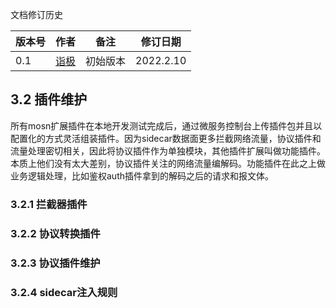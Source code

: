 文档修订历史

| 版本号 | 作者                                    | 备注     | 修订日期  |
| ------ | --------------------------------------- | -------- | --------- |
| 0.1    | [诣极](https://github.com/zonghaishang) | 初始版本 | 2022.2.10 |



## 3.2 插件维护

所有mosn扩展插件在本地开发测试完成后，通过微服务控制台上传插件包并且以配置化的方式灵活组装插件。因为sidecar数据面更多拦截网络流量，协议插件和流量处理密切相关，因此将协议插件作为单独模块，其他插件扩展叫做功能插件。本质上他们没有太大差别，协议插件关注的网络流量编解码。功能插件在此之上做业务逻辑处理，比如鉴权auth插件拿到的解码之后的请求和报文体。

### 3.2.1 拦截器插件

### 3.2.2 协议转换插件

### 3.2.3 协议插件维护

### 3.2.4 sidecar注入规则